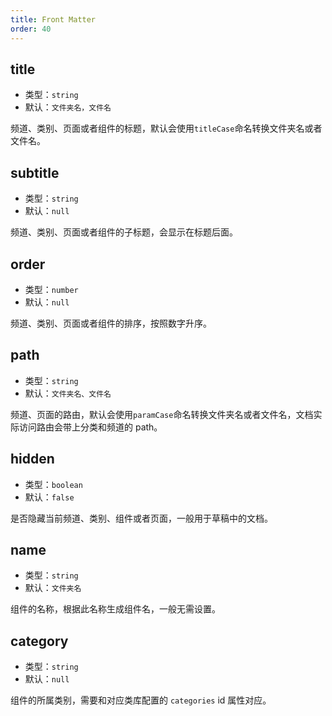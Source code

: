 ```yaml
---
title: Front Matter
order: 40
---
```


## title

- 类型：`string`
- 默认：`文件夹名，文件名`

频道、类别、页面或者组件的标题，默认会使用`titleCase`命名转换文件夹名或者文件名。

## subtitle

- 类型：`string`
- 默认：`null`

频道、类别、页面或者组件的子标题，会显示在标题后面。

## order

- 类型：`number`
- 默认：`null`

频道、类别、页面或者组件的排序，按照数字升序。

## path
- 类型：`string`
- 默认：`文件夹名、文件名`

频道、页面的路由，默认会使用`paramCase`命名转换文件夹名或者文件名，文档实际访问路由会带上分类和频道的 path。

## hidden
- 类型：`boolean`
- 默认：`false`

是否隐藏当前频道、类别、组件或者页面，一般用于草稿中的文档。

## name
- 类型：`string`
- 默认：`文件夹名`

组件的名称，根据此名称生成组件名，一般无需设置。

## category
- 类型：`string`
- 默认：`null`

组件的所属类别，需要和对应类库配置的 `categories` id 属性对应。

